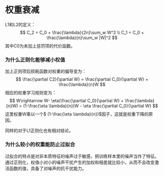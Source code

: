 # 权重衰减

L1和L2的定义：
$$
C_2 = C_0 + \frac{\lambda}{2n}\sum_w W^2 \\
C_1 = C_0 + \frac{\lambda}{n}\sum_w |W|^2
$$
其中C0为未加上惩罚项的代价函数。



### 为什么正则化能够减小权值

加上正则项后损耗函数对权重的偏导变为：
$$
\frac{\partial C2}{\partial W} = \frac{\partial C_0}{\partial W} + \frac{\lambda}{n}W
$$
相应的权重学习规则变为：
$$
W\rightarrow W- \eta(\frac{\partial C_0}{\partial W} + \frac{\lambda}{n}W) = (1-\frac{\eta \lambda}{n})W - \eta \frac{\partial C_0}{\partial W}
$$
这里权重W乘以一个$ (1-\frac{\eta \lambda}{n})$因子，这就是权重下降的原因。

同样的对于L1正则化也有相对结论。



### 为什么较小的权重能防止过拟合

过拟合的特点是对非本质特征的噪声过于敏感，把训练样本里的噪声当作了特征。通过正则化，权值小对小的噪声干扰产生的加权和相差就比较小，从而不会改变激活函数的值，具备了对噪声的抗干扰能力。

















